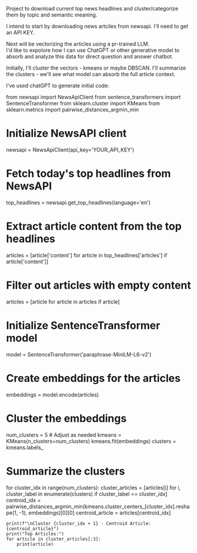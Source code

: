 Project to download current top news headlines and cluster/categorize them by topic and semantic meaning.

I intend to start by downloading news artciles from newsapi.  I'll need to get an API KEY.

Next will be vectorizing the articles using a pr-trained LLM.  
I'd like to expolore how I can use ChatGPT or other generative model to absorb and analyze this data for direct question and answer chatbot.

Initially, I'll cluster the vectors - kmeans or maybe DBSCAN.
I'll summarize the clusters - we'll see what model can absorb the full article context.

I've used chatGPT to generate initial code:


from newsapi import NewsApiClient
from sentence_transformers import SentenceTransformer
from sklearn.cluster import KMeans
from sklearn.metrics import pairwise_distances_argmin_min

# Initialize NewsAPI client
newsapi = NewsApiClient(api_key='YOUR_API_KEY')

# Fetch today's top headlines from NewsAPI
top_headlines = newsapi.get_top_headlines(language='en')

# Extract article content from the top headlines
articles = [article['content'] for article in top_headlines['articles'] if article['content']]

# Filter out articles with empty content
articles = [article for article in articles if article]

# Initialize SentenceTransformer model
model = SentenceTransformer('paraphrase-MiniLM-L6-v2')

# Create embeddings for the articles
embeddings = model.encode(articles)

# Cluster the embeddings
num_clusters = 5  # Adjust as needed
kmeans = KMeans(n_clusters=num_clusters)
kmeans.fit(embeddings)
clusters = kmeans.labels_

# Summarize the clusters
for cluster_idx in range(num_clusters):
    cluster_articles = [articles[i] for i, cluster_label in enumerate(clusters) if cluster_label == cluster_idx]
    centroid_idx = pairwise_distances_argmin_min(kmeans.cluster_centers_[cluster_idx].reshape(1, -1), embeddings)[0][0]
    centroid_article = articles[centroid_idx]
    
    print(f"\nCluster {cluster_idx + 1} - Centroid Article: {centroid_article}")
    print("Top Articles:")
    for article in cluster_articles[:3]:
        print(article)

